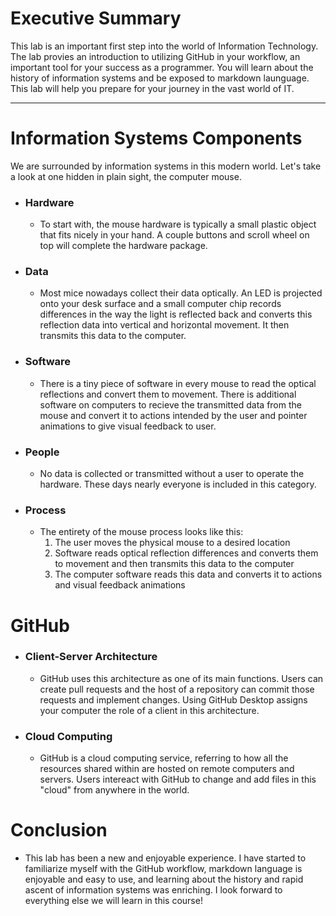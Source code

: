 # Executive Summary #
This lab is an important first step into the world of Information Technology. The lab provies an introduction to utilizing GitHub in your workflow, an important tool for your success as a programmer. You will learn about the history of information systems and be exposed to markdown launguage. This lab will help you prepare for your journey in the vast world of IT.
***
# Information Systems Components #
We are surrounded by information systems in this modern world. Let's take a look at one hidden in plain sight, the computer mouse.
* ### Hardware ###
   * To start with, the mouse hardware is typically a small plastic object that fits nicely in your hand. A couple buttons and scroll wheel on top will complete the hardware package.
* ### Data ###
   * Most mice nowadays collect their data optically. An LED is projected onto your desk surface and a small computer chip records differences in the way the light is reflected back and converts this reflection data into vertical and horizontal movement. It then transmits this data to the computer. 
* ### Software ###
   * There is a tiny piece of software in every mouse to read the optical reflections and convert them to movement. There is additional software on computers to recieve the transmitted data from the mouse and convert it to actions intended by the user and pointer animations to give visual feedback to user.
* ### People ###
   * No data is collected or transmitted without a user to operate the hardware. These days nearly everyone is included in this category.
* ### Process ###
   * The entirety of the mouse process looks like this:
      1. The user moves the physical mouse to a desired location
      2. Software reads optical reflection differences and converts them to movement and then transmits this data to the computer
      3. The computer software reads this data and converts it to actions and visual feedback animations
# GitHub #
* ### Client-Server Architecture ###
   * GitHub uses this architecture as one of its main functions. Users can create pull requests and the host of a repository can commit those requests and implement changes. Using GitHub Desktop assigns your computer the role of a client in this architecture.
* ### Cloud Computing ###
   * GitHub is a cloud computing service, referring to how all the resources shared within are hosted on remote computers and servers. Users intereact with GitHub to change and add files in this "cloud" from anywhere in the world.
# Conclusion #
   * This lab has been a new and enjoyable experience. I have started to familiarize myself with the GitHub workflow, markdown language is enjoyable and easy to use, and learning about the history and rapid ascent of information systems was enriching. I look forward to everything else we will learn in this course!
